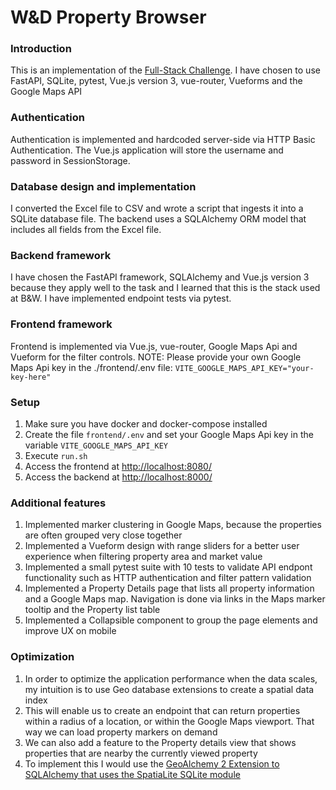 # W&D Property Browser

### Introduction 
This is an implementation of the [Full-Stack Challenge](https://github.com/enodoscore/fullstack-challenge).
I have chosen to use FastAPI, SQLite, pytest, Vue.js version 3, vue-router, Vueforms and the Google Maps API

### Authentication
Authentication is implemented and hardcoded server-side via HTTP Basic Authentication. The Vue.js application will store the username and password in SessionStorage.

### Database design and implementation 
I converted the Excel file to CSV and wrote a script that ingests it into a SQLite database file. The backend uses a SQLAlchemy ORM model that includes all fields from the Excel file.

### Backend framework
I have chosen the FastAPI framework, SQLAlchemy and Vue.js version 3 because they apply well to the task and I learned that this is the stack used at B&W. I have implemented endpoint tests via pytest.

### Frontend framework
Frontend is implemented via Vue.js, vue-router, Google Maps Api and Vueform for the filter controls.
NOTE: Please provide your own Google Maps Api key in the ./frontend/.env file:
```VITE_GOOGLE_MAPS_API_KEY="your-key-here"```

### Setup
1. Make sure you have docker and docker-compose installed
2. Create the file `frontend/.env` and set your Google Maps Api key in the variable `VITE_GOOGLE_MAPS_API_KEY`
3. Execute `run.sh`
4. Access the frontend at [http://localhost:8080/](http://localhost:8080/)
5. Access the backend at [http://localhost:8000/](http://localhost:8000/)

### Additional features
1. Implemented marker clustering in Google Maps, because the properties are often grouped very close together
2. Implemented a Vueform design with range sliders for a better user experience when filtering property area and market value
3. Implemented a small pytest suite with 10 tests to validate API endpont functionality such as HTTP authentication and filter pattern validation
4. Implemented a Property Details page that lists all property information and a Google Maps map. Navigation is done via links in the Maps marker tooltip and the Property list table 
5. Implemented a Collapsible component to group the page elements and improve UX on mobile

### Optimization
1. In order to optimize the application performance when the data scales, my intuition is to use Geo database extensions to create a spatial data index
2. This will enable us to create an endpoint that can return properties within a radius of a location, or within the Google Maps viewport. That way we can load property markers on demand
3. We can also add a feature to the Property details view that shows properties that are nearby the currently viewed property
4. To implement this I would use the [GeoAlchemy 2 Extension to SQLAlchemy that uses the SpatiaLite SQLite module](https://geoalchemy-2.readthedocs.io/en/0.14.3/spatialite_tutorial.html)